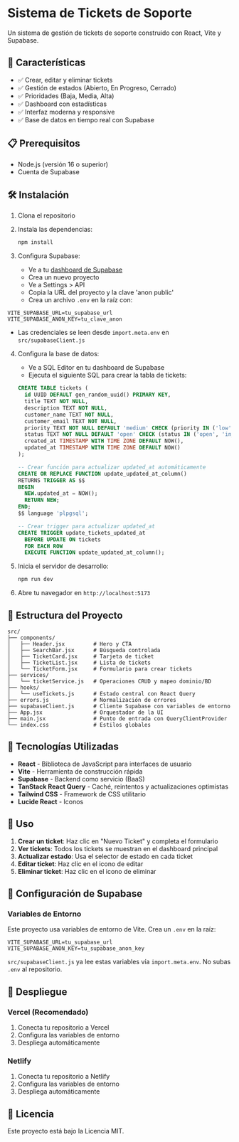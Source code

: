 # Sistema de Tickets de Soporte

Un sistema de gestión de tickets de soporte construido con React, Vite y Supabase.

## 🚀 Características

- ✅ Crear, editar y eliminar tickets
- ✅ Gestión de estados (Abierto, En Progreso, Cerrado)
- ✅ Prioridades (Baja, Media, Alta)
- ✅ Dashboard con estadísticas
- ✅ Interfaz moderna y responsive
- ✅ Base de datos en tiempo real con Supabase

## 📋 Prerequisitos

- Node.js (versión 16 o superior)
- Cuenta de Supabase

## 🛠️ Instalación

1. Clona el repositorio
2. Instala las dependencias:
   ```bash
   npm install
   ```

3. Configura Supabase:
   - Ve a tu [dashboard de Supabase](https://supabase.com/dashboard)
   - Crea un nuevo proyecto
   - Ve a Settings > API
   - Copia la URL del proyecto y la clave 'anon public'
   - Crea un archivo `.env` en la raíz con:
  ```env
  VITE_SUPABASE_URL=tu_supabase_url
  VITE_SUPABASE_ANON_KEY=tu_clave_anon
  ```
- Las credenciales se leen desde `import.meta.env` en `src/supabaseClient.js`

4. Configura la base de datos:
   - Ve a SQL Editor en tu dashboard de Supabase
   - Ejecuta el siguiente SQL para crear la tabla de tickets:

   ```sql
   CREATE TABLE tickets (
     id UUID DEFAULT gen_random_uuid() PRIMARY KEY,
     title TEXT NOT NULL,
     description TEXT NOT NULL,
     customer_name TEXT NOT NULL,
     customer_email TEXT NOT NULL,
     priority TEXT NOT NULL DEFAULT 'medium' CHECK (priority IN ('low', 'medium', 'high')),
     status TEXT NOT NULL DEFAULT 'open' CHECK (status IN ('open', 'in_progress', 'closed')),
     created_at TIMESTAMP WITH TIME ZONE DEFAULT NOW(),
     updated_at TIMESTAMP WITH TIME ZONE DEFAULT NOW()
   );

   -- Crear función para actualizar updated_at automáticamente
   CREATE OR REPLACE FUNCTION update_updated_at_column()
   RETURNS TRIGGER AS $$
   BEGIN
     NEW.updated_at = NOW();
     RETURN NEW;
   END;
   $$ language 'plpgsql';

   -- Crear trigger para actualizar updated_at
   CREATE TRIGGER update_tickets_updated_at
     BEFORE UPDATE ON tickets
     FOR EACH ROW
     EXECUTE FUNCTION update_updated_at_column();
   ```

5. Inicia el servidor de desarrollo:
   ```bash
   npm run dev
   ```

6. Abre tu navegador en `http://localhost:5173`

## 📁 Estructura del Proyecto

```
src/
├── components/
│   ├── Header.jsx         # Hero y CTA
│   ├── SearchBar.jsx      # Búsqueda controlada
│   ├── TicketCard.jsx     # Tarjeta de ticket
│   ├── TicketList.jsx     # Lista de tickets
│   └── TicketForm.jsx     # Formulario para crear tickets
├── services/
│   └── ticketService.js   # Operaciones CRUD y mapeo dominio/BD
├── hooks/
│   └── useTickets.js      # Estado central con React Query
├── errors.js              # Normalización de errores
├── supabaseClient.js      # Cliente Supabase con variables de entorno
├── App.jsx                # Orquestador de la UI
├── main.jsx               # Punto de entrada con QueryClientProvider
└── index.css              # Estilos globales
```

## 🎨 Tecnologías Utilizadas

- **React** - Biblioteca de JavaScript para interfaces de usuario
- **Vite** - Herramienta de construcción rápida
- **Supabase** - Backend como servicio (BaaS)
- **TanStack React Query** - Caché, reintentos y actualizaciones optimistas
- **Tailwind CSS** - Framework de CSS utilitario
- **Lucide React** - Iconos

## 📝 Uso

1. **Crear un ticket**: Haz clic en "Nuevo Ticket" y completa el formulario
2. **Ver tickets**: Todos los tickets se muestran en el dashboard principal
3. **Actualizar estado**: Usa el selector de estado en cada ticket
4. **Editar ticket**: Haz clic en el icono de editar
5. **Eliminar ticket**: Haz clic en el icono de eliminar

## 🔧 Configuración de Supabase

### Variables de Entorno

Este proyecto usa variables de entorno de Vite. Crea un `.env` en la raíz:

```env
VITE_SUPABASE_URL=tu_supabase_url
VITE_SUPABASE_ANON_KEY=tu_supabase_anon_key
```

`src/supabaseClient.js` ya lee estas variables vía `import.meta.env`. No subas `.env` al repositorio.

## 🚀 Despliegue

### Vercel (Recomendado)

1. Conecta tu repositorio a Vercel
2. Configura las variables de entorno
3. Despliega automáticamente

### Netlify

1. Conecta tu repositorio a Netlify
2. Configura las variables de entorno
3. Despliega automáticamente

## 📄 Licencia

Este proyecto está bajo la Licencia MIT.
